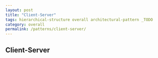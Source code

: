 ```yaml
---
layout: post
title: "Client-Server"
tags: hierarchical-structure overall architectural-pattern _TODO
category: overall
permalink: /patterns/client-server/
---
```


## Client-Server
